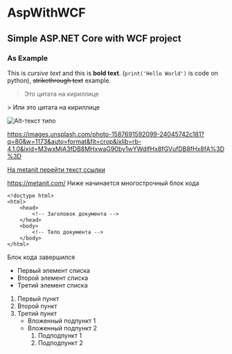 # AspWithWCF
## Simple ASP.NET Core with WCF project
### As Example
This is *cursive text* and this is **bold text**.
(`print('Hello World')` is code on python),
~~strikethrough text~~ example.
<blockquote>Это цитата на кириллице</blockquote>
> Или это цитата на кириллице

![Alt-текст  типо](https://images.unsplash.com/photo-1587691592099-24045742c181?q=80&w=1173&auto=format&fit=crop&ixlib=rb-4.1.0&ixid=M3wxMjA3fDB8MHxwaG90by1wYWdlfHx8fGVufDB8fHx8fA%3D%3D "Заголовок изображения")

https://images.unsplash.com/photo-1587691592099-24045742c181?q=80&w=1173&auto=format&fit=crop&ixlib=rb-4.1.0&ixid=M3wxMjA3fDB8MHxwaG90by1wYWdlfHx8fGVufDB8fHx8fA%3D%3D

[На metanit перейти текст ссылки](https://metanit.com/ "Заголовок ссылки")

https://metanit.com/
Ниже начинается многострочный блок кода

    <!doctype html>
    <html>
        <head>
            <!-- Заголовок документа -->
        </head>
        <body>
            <!-- Тело документа -->
        </body>
    </html>

Блок кода завершился
-	Первый элемент списка
-	Второй элемент списка
-	Третий элемент списка

1.	Первый пункт
2.	Второй пункт
3.	Третий пункт
	*	Вложенный подпункт 1
	*	Вложенный подпункт 2
		1. Подподпункт 1
		2. Подподпункт 2